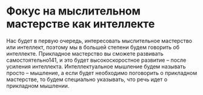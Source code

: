 # Фокус на мыслительном мастерстве как интеллекте

Нас будет в первую очередь, интересовать мыслительное мастерство или интеллект, поэтому мы в большей степени будем говорить об интеллекте. Прикладное мастерство вы сможете развивать самостоятельно141, и это будет высокоскоростное развитие – после усиления интеллекта. Интеллектуальное мышление будем называть просто – мышление, а если будет необходимо поговорить о прикладном мастерстве, то будем специально указывать, что речь идет о прикладном мышлении.
